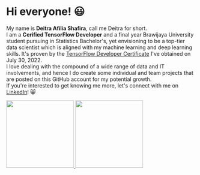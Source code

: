 # Hi everyone! :smiley: 

My name is **Deitra Afilia Shafira**, call me Deitra for short.  
I am a **Cerified TensorFlow Developer** and a final year Brawijaya University student pursuing in Statistics Bachelor's, yet envisioning to be a top-tier data scientist which is aligned with my machine learning and deep learning skills. It's proven by the [TensorFlow Developer Certificate](https://www.credential.net/29133dc6-9841-4051-b22b-f36b9e5c82fa#gs.82hnxj) I've obtained on July 30, 2022.  
I love dealing with the compound of a wide range of data and IT involvements, and hence I do create some individual and team projects that are posted on this GitHub account for my potential growth.  
If you're interested to get knowing me more, let's connect with me on [LinkedIn](https://www.linkedin.com/in/deitrashafira/)! :smile_cat:  

<p align="left">
<a href="https://github.com/deitrashafira">
  <img height="180em" src="https://github-readme-stats-eight-theta.vercel.app/api?username=deitrashafira&show_icons=true&theme=algolia&include_all_commits=true&count_private=true"/>
  <img height="180em" src="https://github-readme-stats-eight-theta.vercel.app/api/top-langs?username=deitrashafira&layout=compact&langs_count=8&theme=algolia"/>
</a>
</p>
